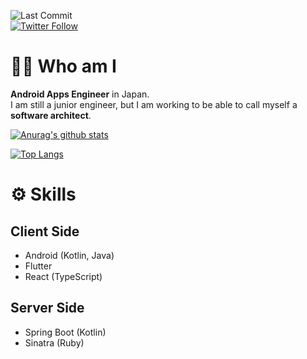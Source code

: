 ![Last Commit](https://img.shields.io/github/last-commit/Kaito-Dogi/Kaito-Dogi)  
[![Twitter Follow](https://img.shields.io/twitter/follow/ich_bin_doggy?style=social)](https://twitter.com/Kaito_Dogi)

# 🙋‍♂️ Who am I
**Android Apps Engineer** in Japan.    
I am still a junior engineer, but I am working to be able to call myself a **software architect**.

[![Anurag's github stats](https://github-readme-stats.vercel.app/api?username=Kaito-Dogi&count_private=true&show_icons=true)](https://github.com/anuraghazra/github-readme-stats)


[![Top Langs](https://github-readme-stats.vercel.app/api/top-langs/?username=Kaito-Dogi&layout=compact&hide=HTML,CSS,MAKEFILE,shell&langs_count=20)](https://github.com/anuraghazra/github-readme-stats)

# :gear: Skills
## Client Side
- Android (Kotlin, Java)
- Flutter
- React (TypeScript)

## Server Side
- Spring Boot (Kotlin)
- Sinatra (Ruby)

